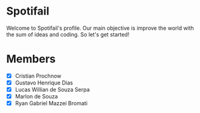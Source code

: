 # Spotifail

Welcome to Spotifail's profile. Our main objective is improve the world with the sum of ideas and coding. So let's get started!

# Members

- [x] Cristian Prochnow
- [x] Gustavo Henrique Dias
- [x] Lucas Willian de Souza Serpa
- [x] Marlon de Souza
- [x] Ryan Gabriel Mazzei Bromati 
